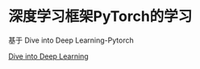 # 深度学习框架PyTorch的学习
基于 Dive into Deep Learning-Pytorch

[Dive into Deep Learning](https://tangshusen.me/Dive-into-DL-PyTorch/#/)